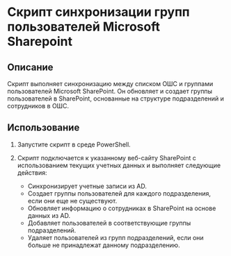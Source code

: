 # Скрипт синхронизации групп пользователей Microsoft Sharepoint

## Описание
Скрипт выполняет синхронизацию между списком ОШС и группами пользователей Microsoft SharePoint. Он обновляет и создает группы пользователей в SharePoint, основанные на структуре подразделений и сотрудников в ОШС.

## Использование
1. Запустите скрипт в среде PowerShell.

2. Скрипт подключается к указанному веб-сайту SharePoint с использованием текущих учетных данных и выполняет следующие действия:
    - Синхронизирует учетные записи из AD.
    - Создает группы пользователей для каждого подразделения, если они еще не существуют.
    - Обновляет информацию о сотрудниках в SharePoint на основе данных из AD.
    - Добавляет пользователей в соответствующие группы подразделений.
    - Удаляет пользователей из групп подразделений, если они больше не принадлежат данному подразделению.